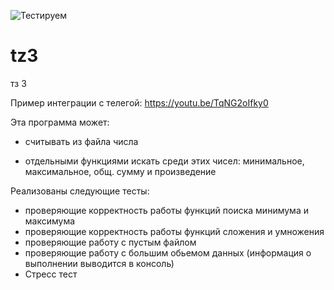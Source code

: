 ![Тестируем](https://github.com/martyfibghtov/tz3/actions/workflows/python-app.yml/badge.svg)

# tz3
тз 3

Пример интеграции с телегой:
https://youtu.be/TqNG2oIfky0


Эта программа может:
* считывать из файла числа
  
* отдельными функциями искать среди этих чисел: минимальное, максимальное, общ. сумму и произведение

Реализованы следующие тесты: 
* проверяющие корректность работы функций поиска минимума и максимума
* проверяющие корректность работы функций сложения и умножения
* проверяющие работу с пустым файлом 
* проверяющие работу с большим обьемом данных (информация о выполнении выводится в консоль)
* Стресс тест

